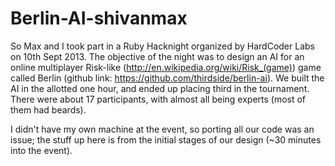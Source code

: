 Berlin-AI-shivanmax
===================

So Max and I took part in a Ruby Hacknight organized by HardCoder Labs on 10th Sept 2013. The objective of the night was to design an AI for an online multiplayer Risk-like (http://en.wikipedia.org/wiki/Risk_(game)) game called Berlin (github link: https://github.com/thirdside/berlin-ai). We built the AI in the allotted one hour, and ended up placing third in the tournament. There were about 17 participants, with almost all being experts (most of them had beards). 

I didn't have my own machine at the event, so porting all our code was an issue; the stuff up here is from the initial stages of our design (~30 minutes into the event). 
